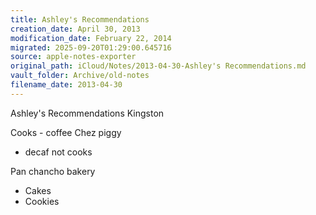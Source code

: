 ```yaml
---
title: Ashley's Recommendations
creation_date: April 30, 2013
modification_date: February 22, 2014
migrated: 2025-09-20T01:29:00.645716
source: apple-notes-exporter
original_path: iCloud/Notes/2013-04-30-Ashley's Recommendations.md
vault_folder: Archive/old-notes
filename_date: 2013-04-30
---
```



Ashley's Recommendations 
Kingston

Cooks - coffee
Chez piggy 
- decaf not cooks

Pan chancho bakery
- Cakes
- Cookies

